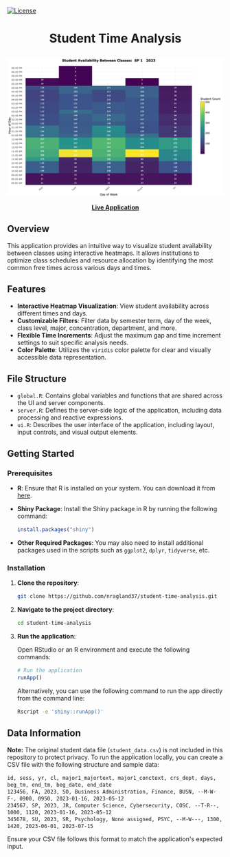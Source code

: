 [![License](https://img.shields.io/badge/license-MIT-blue)](https://github.com/nragland37/student-time-analysis/blob/main/LICENSE)

# <p align="center"> Student Time Analysis </p>

<p align="center">
  <a href="https://nragland37.shinyapps.io/timeanalysis/" target="_blank">
    <img src="img/example.png" alt="Student Time Analysis Application">
  </a>
</p>

<p align="center">
  <a href="https://nragland37.shinyapps.io/timeanalysis/" target="_blank"><b>Live Application</b></a> 
</p>


## Overview

This application provides an intuitive way to visualize student availability between classes using interactive heatmaps. It allows institutions to optimize class schedules and resource allocation by identifying the most common free times across various days and times.

## Features

- **Interactive Heatmap Visualization**: View student availability across different times and days.
- **Customizable Filters**: Filter data by semester term, day of the week, class level, major, concentration, department, and more.
- **Flexible Time Increments**: Adjust the maximum gap and time increment settings to suit specific analysis needs.
- **Color Palette**: Utilizes the `viridis` color palette for clear and visually accessible data representation.

## File Structure

- `global.R`: Contains global variables and functions that are shared across the UI and server components.
- `server.R`: Defines the server-side logic of the application, including data processing and reactive expressions.
- `ui.R`: Describes the user interface of the application, including layout, input controls, and visual output elements.

## Getting Started

### Prerequisites

- **R**: Ensure that R is installed on your system. You can download it from [here](https://cran.r-project.org/).
- **Shiny Package**: Install the Shiny package in R by running the following command:
  
  ```R
  install.packages("shiny")
  ```
  
- **Other Required Packages**: You may also need to install additional packages used in the scripts such as `ggplot2`, `dplyr`, `tidyverse`, etc.

### Installation

1. **Clone the repository**:
   ```bash
   git clone https://github.com/nragland37/student-time-analysis.git
   ```
2. **Navigate to the project directory**:
   ```bash
   cd student-time-analysis
   ```

3. **Run the application**:

   Open RStudio or an R environment and execute the following commands:
   ```R
   # Run the application
   runApp()
   ```

   Alternatively, you can use the following command to run the app directly from the command line:
   ```bash
   Rscript -e 'shiny::runApp()'
   ```

## Data Information

**Note:** The original student data file (`student_data.csv`) is not included in this repository to protect privacy. To run the application locally, you can create a CSV file with the following structure and sample data:

```
id, sess, yr, cl, major1_majortext, major1_conctext, crs_dept, days, beg_tm, end_tm, beg_date, end_date
123456, FA, 2023, SO, Business Administration, Finance, BUSN, --M-W-F-, 0900, 0950, 2023-01-16, 2023-05-12
234567, SP, 2023, JR, Computer Science, Cybersecurity, COSC, --T-R--, 1000, 1120, 2023-01-16, 2023-05-12
345678, SU, 2023, SR, Psychology, None assigned, PSYC, --M-W---, 1300, 1420, 2023-06-01, 2023-07-15
```

Ensure your CSV file follows this format to match the application's expected input.

